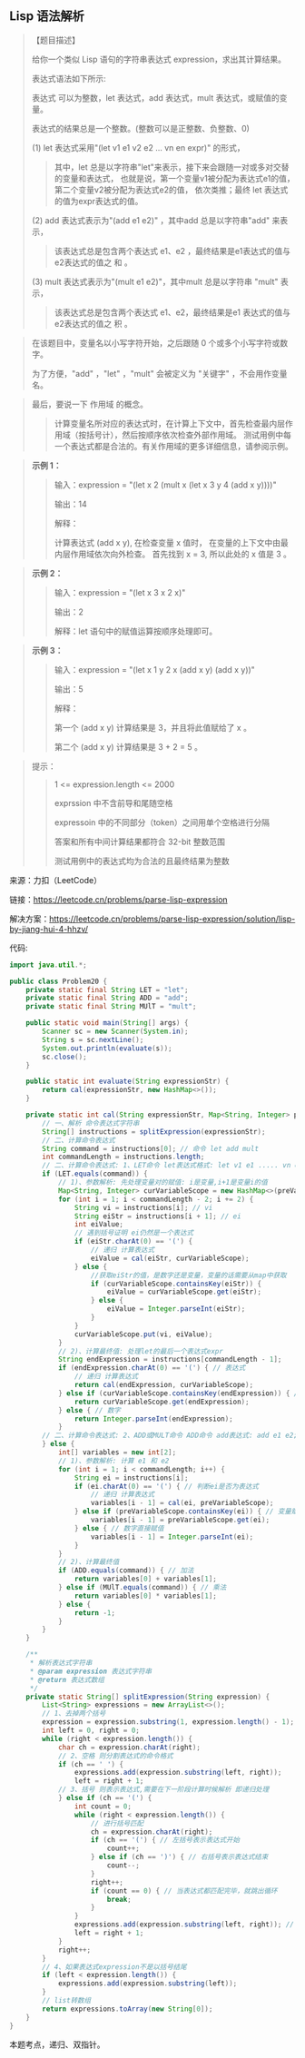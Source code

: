 ## Lisp 语法解析

> 【题目描述】
> 
> 给你一个类似 Lisp 语句的字符串表达式 expression，求出其计算结果。
>
> 表达式语法如下所示:
>
> 表达式 可以为整数，let 表达式，add 表达式，mult 表达式，或赋值的变量。
> 
> 表达式的结果总是一个整数。(整数可以是正整数、负整数、0)
> 
> (1) let 表达式采用"(let v1 e1 v2 e2 ... vn en expr)" 的形式，
>> 其中，let 总是以字符串"let"来表示，接下来会跟随一对或多对交替的变量和表达式，
>> 也就是说，第一个变量v1被分配为表达式e1的值，第二个变量v2被分配为表达式e2的值，
>> 依次类推；最终 let 表达式的值为expr表达式的值。
>
> (2) add 表达式表示为"(add e1 e2)" ，其中add 总是以字符串"add" 来表示，
>> 该表达式总是包含两个表达式 e1、e2 ，最终结果是e1表达式的值与e2表达式的值之 和 。
>
> (3) mult 表达式表示为"(mult e1 e2)"，其中mult 总是以字符串 "mult" 表示，
>> 该表达式总是包含两个表达式 e1、e2，最终结果是e1 表达式的值与e2表达式的值之 积 。

> 在该题目中，变量名以小写字符开始，之后跟随 0 个或多个小写字符或数字。
> 
> 为了方便，"add" ，"let" ，"mult" 会被定义为 "关键字" ，不会用作变量名。

> 最后，要说一下 作用域 的概念。
>> 计算变量名所对应的表达式时，在计算上下文中，首先检查最内层作用域（按括号计），然后按顺序依次检查外部作用域。
>> 测试用例中每一个表达式都是合法的。有关作用域的更多详细信息，请参阅示例。

> **示例 1：**
>> 输入：expression = "(let x 2 (mult x (let x 3 y 4 (add x y))))"
>> 
>> 输出：14
>> 
>> 解释：
>> 
>> 计算表达式 (add x y), 在检查变量 x 值时，
>> 在变量的上下文中由最内层作用域依次向外检查。
>> 首先找到 x = 3, 所以此处的 x 值是 3 。

> **示例 2：**
>> 输入：expression = "(let x 3 x 2 x)"
>> 
>> 输出：2
>> 
>> 解释：let 语句中的赋值运算按顺序处理即可。

> **示例 3：**
>> 输入：expression = "(let x 1 y 2 x (add x y) (add x y))"
>> 
>> 输出：5
>> 
>> 解释：
>> 
>> 第一个 (add x y) 计算结果是 3，并且将此值赋给了 x 。
>> 
>> 第二个 (add x y) 计算结果是 3 + 2 = 5 。

> 提示：
>> 1 <= expression.length <= 2000
>> 
>> exprssion 中不含前导和尾随空格
>> 
>> expressoin 中的不同部分（token）之间用单个空格进行分隔
>> 
>> 答案和所有中间计算结果都符合 32-bit 整数范围
>> 
>> 测试用例中的表达式均为合法的且最终结果为整数

来源：力扣（LeetCode）

链接：https://leetcode.cn/problems/parse-lisp-expression

解决方案：https://leetcode.cn/problems/parse-lisp-expression/solution/lisp-by-jiang-hui-4-hhzv/

代码: 
```java
import java.util.*;

public class Problem20 {
    private static final String LET = "let";
    private static final String ADD = "add";
    private static final String MUlT = "mult";

    public static void main(String[] args) {
        Scanner sc = new Scanner(System.in);
        String s = sc.nextLine();
        System.out.println(evaluate(s));
        sc.close();
    }

    public static int evaluate(String expressionStr) {
        return cal(expressionStr, new HashMap<>());
    }

    private static int cal(String expressionStr, Map<String, Integer> preVariableScope) {
        // 一、解析 命令表达式字符串
        String[] instructions = splitExpression(expressionStr);
        // 二、计算命令表达式
        String command = instructions[0]; // 命令 let add mult
        int commandLength = instructions.length;
        // 二、计算命令表达式: 1、LET命令 let表达式格式: let v1 e1 ..... vn en expr
        if (LET.equals(command)) {
            // 1)、参数解析: 先处理变量对的赋值: i是变量,i+1是变量i的值
            Map<String, Integer> curVariableScope = new HashMap<>(preVariableScope);
            for (int i = 1; i < commandLength - 2; i += 2) {
                String vi = instructions[i]; // vi
                String eiStr = instructions[i + 1]; // ei
                int eiValue;
                // 遇到括号证明 ei仍然是一个表达式
                if (eiStr.charAt(0) == '(') {
                    // 递归 计算表达式
                    eiValue = cal(eiStr, curVariableScope);
                } else {
                    //获取eiStr的值，是数字还是变量，变量的话需要从map中获取
                    if (curVariableScope.containsKey(eiStr)) {
                        eiValue = curVariableScope.get(eiStr);
                    } else {
                        eiValue = Integer.parseInt(eiStr);
                    }
                }
                curVariableScope.put(vi, eiValue);
            }
            // 2)、计算最终值: 处理let的最后一个表达式expr
            String endExpression = instructions[commandLength - 1];
            if (endExpression.charAt(0) == '(') { // 表达式
                // 递归 计算表达式
                return cal(endExpression, curVariableScope);
            } else if (curVariableScope.containsKey(endExpression)) { // 变量
                return curVariableScope.get(endExpression);
            } else { // 数字
                return Integer.parseInt(endExpression);
            }
        // 二、计算命令表达式: 2、ADD或MULT命令 ADD命令 add表达式: add e1 e2; MULT命令: mult表达式: mult e1 e2
        } else {
            int[] variables = new int[2];
            // 1)、参数解析: 计算 e1 和 e2
            for (int i = 1; i < commandLength; i++) {
                String ei = instructions[i];
                if (ei.charAt(0) == '(') { // 判断ei是否为表达式
                    // 递归 计算表达式
                    variables[i - 1] = cal(ei, preVariableScope);
                } else if (preVariableScope.containsKey(ei)) { // 变量赋值从上一个变量作用域获取
                    variables[i - 1] = preVariableScope.get(ei);
                } else { // 数字直接赋值
                    variables[i - 1] = Integer.parseInt(ei);
                }
            }
            // 2)、计算最终值
            if (ADD.equals(command)) { // 加法
                return variables[0] + variables[1];
            } else if (MUlT.equals(command)) { // 乘法
                return variables[0] * variables[1];
            } else {
                return -1;
            }
        }
    }

    /**
     * 解析表达式字符串
     * @param expression 表达式字符串
     * @return 表达式数组
     */
    private static String[] splitExpression(String expression) {
        List<String> expressions = new ArrayList<>();
        // 1、去掉两个括号
        expression = expression.substring(1, expression.length() - 1);
        int left = 0, right = 0;
        while (right < expression.length()) {
            char ch = expression.charAt(right);
            // 2、空格 则分割表达式的命令格式
            if (ch == ' ') {
                expressions.add(expression.substring(left, right));
                left = right + 1;
            // 3、括号 则表示表达式,需要在下一阶段计算时候解析 即递归处理
            } else if (ch == '(') {
                int count = 0;
                while (right < expression.length()) {
                    // 进行括号匹配
                    ch = expression.charAt(right);
                    if (ch == '(') { // 左括号表示表达式开始
                        count++;
                    } else if (ch == ')') { // 右括号表示表达式结束
                        count--;
                    }
                    right++;
                    if (count == 0) { // 当表达式都匹配完毕，就跳出循环
                        break;
                    }
                }
                expressions.add(expression.substring(left, right)); // 将表达式放入返回list中
                left = right + 1;
            }
            right++;
        }
        // 4、如果表达式expression不是以括号结尾
        if (left < expression.length()) {
            expressions.add(expression.substring(left));
        }
        // list转数组
        return expressions.toArray(new String[0]);
    }
}
```
本题考点，递归、双指针。
